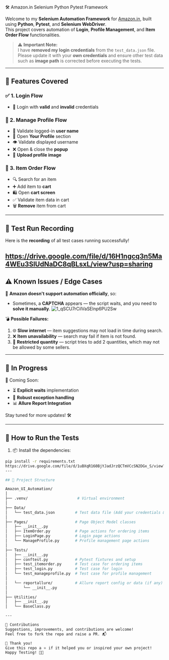🛠️ Amazon.in Selenium Python Pytest Framework

Welcome to my **Selenium Automation Framework** for [Amazon.in](https://www.amazon.in), built using **Python**, **Pytest**, and **Selenium WebDriver**.  
This project covers automation of **Login**, **Profile Management**, and **Item Order Flow** functionalities.

> ⚠️ **Important Note:**  
> I have **removed my login credentials** from the `test_data.json` file.  
> Please update it with your **own credentials** and ensure other test data such as **image path** is corrected before executing the tests.

---

## 📌 Features Covered

### ✅ 1. Login Flow
- 🔐 Login with **valid** and **invalid** credentials

### 👤 2. Manage Profile Flow
- 🔎 Validate logged-in **user name**
- 📄 Open **Your Profile** section
- 👁️ Validate displayed username
- ❌ Open & close the **popup**
- 📸 **Upload profile image**

### 🛒 3. Item Order Flow
- 🔍 Search for an item
- ➕ Add item to **cart**
- 🛍️ Open **cart screen**
- ✅ Validate item data in cart
- 🗑️ **Remove** item from cart

---

## 🎥 Test Run Recording

Here is the **recording** of all test cases running successfully!  

https://drive.google.com/file/d/16H1ngcq3n5Ma4WEu3SlUdNaDC8qBLsxL/view?usp=sharing
---

## ⚠️ Known Issues / Edge Cases

🛑 **Amazon doesn't support automation officially**, so:
- Sometimes, a **CAPTCHA** appears — the script waits, and you need to **solve it manually**.
  ![1_qSCU7rCilVaSElnp6PU2Sw](https://github.com/user-attachments/assets/13fefbaf-b2f4-4884-8f01-ceecd0d6b493)


💣 **Possible Failures:**
1. 🌐 **Slow internet** — item suggestions may not load in time during search.
2. ❌ **Item unavailability** — search may fail if item is not found.
3. 🚫 **Restricted quantity** — script tries to add 2 quantities, which may not be allowed by some sellers.

---

## 🚧 In Progress

🚀 Coming Soon:
- ⏳ **Explicit waits** implementation
- 🧯 **Robust exception handling**
- 📊 **Allure Report Integration**

Stay tuned for more updates! 🛠️

---

## 🧪 How to Run the Tests

1. 📦 Install the dependencies:
```bash
pip install -r requirements.txt
https://drive.google.com/file/d/1uBXqR160BjYJadJrzQCTmVCcSN2DGx_S/view?usp=sharing
---

## 🧪 Project Structure

Amazon_UI_Automation/
│
├── .venv/                      # Virtual environment
│
├── Data/
│   └── test_data.json         # Test data file (Add your credentials & paths here)
│
├── Pages/                     # Page Object Model classes
│   ├── __init__.py
│   ├── ItemOrder.py           # Page actions for ordering items
│   ├── LoginPage.py           # Login page actions
│   └── ManageProfile.py       # Profile management page actions
│
├── Tests/
│   ├── __init__.py
│   ├── conftest.py            # Pytest fixtures and setup
│   ├── test_itemorder.py      # Test case for ordering items
│   ├── test_login.py          # Test case for login
│   └── test_manageprofile.py  # Test case for profile management
│
│   └── reportallure/          # Allure report config or data (if any)
│       └── __init__.py
│
├── Utilities/
│   ├── __init__.py
│   └── BaseClass.py

---

🤝 Contributions
Suggestions, improvements, and contributions are welcome!
Feel free to fork the repo and raise a PR. 📬

🧡 Thank you!
Give this repo a ⭐ if it helped you or inspired your own project!
Happy Testing! 🧪✨
